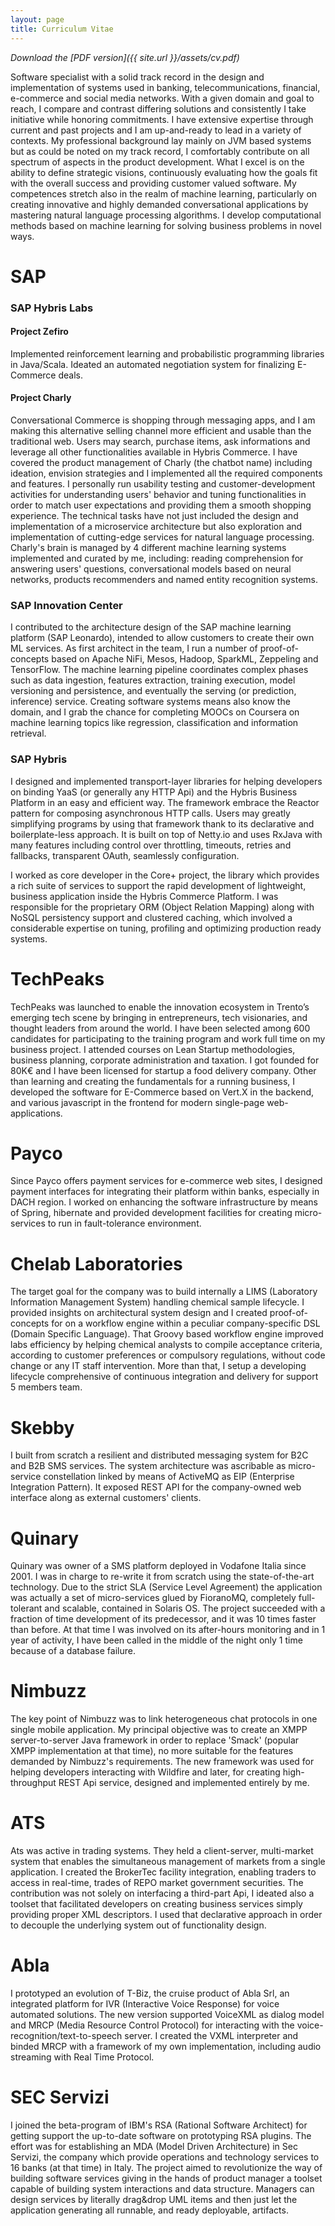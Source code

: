 ```yaml
---
layout: page
title: Curriculum Vitae
---
```


_Download the [PDF version]({{ site.url }}/assets/cv.pdf)_

Software specialist with a solid track record in the  design and implementation of systems
used in banking, telecommunications, financial, e-commerce and social media networks.
With a given domain and  goal to reach, I compare and contrast differing solutions and consistently I take
initiative while honoring commitments. I have extensive expertise through current and past projects and I am up-and-ready
to lead in a variety of contexts. My professional background lay mainly on JVM based systems but as could
be noted on my track record, I comfortably contribute on all spectrum of aspects in the product development.
What I excel is on the ability to define strategic visions, continuously evaluating how the goals fit with
the overall success and providing customer valued software. My competences stretch also in the realm of machine learning,
particularly on creating innovative and highly demanded conversational applications by mastering natural language
processing algorithms.
I develop computational methods based on machine learning for solving business problems in novel ways.


# SAP
### SAP Hybris Labs
#### Project Zefiro
Implemented reinforcement learning and probabilistic programming libraries in Java/Scala. Ideated an automated negotiation system for finalizing E-Commerce deals.


#### Project Charly
Conversational Commerce is shopping through messaging apps, and I am making this alternative selling channel more efficient and usable than the traditional web.
Users may search, purchase items, ask informations and leverage all other functionalities available in Hybris Commerce.
I have covered the product management of Charly (the chatbot name) including ideation, envision strategies and
I implemented all the required components and features.
I personally run usability testing and customer-development activities for understanding users' behavior and tuning functionalities
in order to match user expectations and providing them a smooth shopping experience.
The technical tasks have not just included the design and implementation of a microservice architecture
but also exploration and implementation of cutting-edge services for natural language processing.
Charly's brain is managed by 4 different machine learning systems implemented and curated by me, including:
reading comprehension for answering users' questions, conversational models based on neural networks, products recommenders and named entity recognition systems.

### SAP Innovation Center

I contributed to the architecture design of the SAP machine learning platform (SAP Leonardo), intended to allow customers to create their own ML services.
As first architect in the team, I run a number of proof-of-concepts based on Apache NiFi, Mesos, Hadoop, SparkML,
Zeppeling and TensorFlow. The machine learning pipeline coordinates complex phases such as data ingestion, features extraction, training execution,
model versioning and persistence, and eventually the serving (or prediction, inference) service. Creating software systems means also know the domain,
and I grab the chance for completing MOOCs on Coursera on machine learning topics like regression, classification and information retrieval.

### SAP Hybris

I designed and implemented transport-layer libraries for helping developers on binding YaaS (or generally any HTTP Api) and the Hybris Business Platform in an easy and efficient way.
The framework embrace the Reactor pattern for composing asynchronous HTTP calls. Users may greatly simplifying programs by using that framework thank to its declarative and boilerplate-less
approach. It is built on top of Netty.io and uses RxJava with many features including control over throttling, timeouts, retries and fallbacks, transparent OAuth, seamlessly configuration.

I worked as core developer in the Core+ project, the library which provides a rich suite of services to support the rapid development of lightweight, business application inside the Hybris Commerce Platform. I was responsible for the proprietary ORM (Object Relation Mapping) along with NoSQL persistency support and clustered caching, which involved a considerable expertise on tuning, profiling and optimizing production ready systems.

# TechPeaks

TechPeaks was launched to enable the innovation ecosystem in Trento’s emerging tech scene by bringing in entrepreneurs, tech visionaries, and thought leaders from around the world.
I have been selected among 600 candidates for participating to the training program and work full time on my business project.
I attended courses on Lean Startup methodologies, business planning, corporate administration and taxation.
I got founded for 80K€ and I have been licensed for startup a food delivery company.
Other than learning and creating the fundamentals for a running business, I developed the software for E-Commerce based on Vert.X in the backend, and various javascript in the frontend
for modern single-page web-applications.

# Payco

Since Payco offers payment services for e-commerce web sites, I designed payment interfaces for integrating their platform
within banks, especially in DACH region. I worked on enhancing the software infrastructure by means of
Spring, hibernate and provided development facilities for creating micro-services to run in fault-tolerance environment.

# Chelab Laboratories

The target goal for the company was to build internally a LIMS (Laboratory Information Management System) handling chemical sample lifecycle.
I provided insights on architectural system design and I created proof-of-concepts for on a workflow engine within a peculiar company-specific DSL (Domain Specific Language).
That Groovy based workflow engine improved labs efficiency by helping chemical analysts to compile acceptance criteria, according to customer preferences or compulsory regulations,
without code change or any IT staff intervention. More than that, I setup a developing lifecycle comprehensive of  continuous integration and delivery for support 5 members team.

# Skebby

I built from scratch a resilient and distributed messaging system for B2C and B2B SMS services.
The system architecture was ascribable as micro-service constellation linked by means of ActiveMQ as EIP (Enterprise Integration Pattern).
It exposed REST API for the company-owned web interface along as external customers' clients.


# Quinary

Quinary was owner of a SMS platform deployed in Vodafone Italia since 2001. I was in charge to re-write it from scratch using the state-of-the-art technology.
Due to the strict SLA (Service Level Agreement) the application was actually a set of micro-services glued by FioranoMQ, completely full-tolerant and scalable, contained in Solaris OS.
The project succeeded with a fraction of time development of its predecessor, and it was 10 times faster than before.
At that time I was involved on its after-hours monitoring and in 1 year of activity, I have been called in the middle of the night only 1 time because of a database failure.

# Nimbuzz

The key point of Nimbuzz was to link heterogeneous chat protocols in one single mobile application.
My principal objective was to create an XMPP server-to-server Java framework in order to replace 'Smack' (popular XMPP implementation at that time),
no more suitable for the features demanded by Nimbuzz's requirements. The new framework was used for helping developers interacting with Wildfire and later,
for creating high-throughput REST Api service, designed and implemented entirely by me.

# ATS

Ats was active in trading systems. They held a client-server, multi-market system that enables the simultaneous management of markets from a single application.
I created the BrokerTec facility integration, enabling traders to access in real-time, trades of REPO market government securities.
The contribution was not solely on interfacing a third-part Api, I ideated also a toolset that facilitated developers on creating business services
simply providing proper XML descriptors. I used that declarative approach in order to decouple the underlying system out of functionality design.

# Abla

I prototyped an evolution of T-Biz, the cruise product of Abla Srl, an integrated platform for IVR (Interactive Voice Response)
for voice automated solutions. The new version supported VoiceXML as dialog model and MRCP (Media Resource Control Protocol)
for interacting with the voice-recognition/text-to-speech server. I created the VXML interpreter and binded MRCP with a framework
of my own implementation, including audio streaming with Real Time Protocol.

# SEC Servizi

I joined the beta-program of IBM's RSA (Rational Software Architect) for getting support the up-to-date software on prototyping RSA plugins. The effort was for establishing an MDA (Model Driven Architecture) in Sec Servizi, the company which provide
operations and technology services to 16 banks (at that time) in Italy.
The project aimed to revolutionize the way of building software services giving in the hands of product manager a toolset capable of building system interactions and data structure. Managers can design services by literally drag\&drop UML items
and then just let the application generating all runnable, and ready deployable, artifacts.
